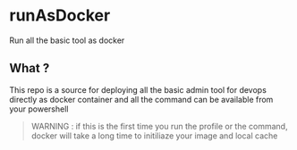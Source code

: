 # runAsDocker
Run all the basic tool as docker

## What ?
 This repo is a source for deploying all the basic admin tool for devops directly as docker container and all the command can be available from your powershell
 
 > WARNING : if this is the first time you run the profile or the command, docker will take a long time to initiliaze your image and local cache
